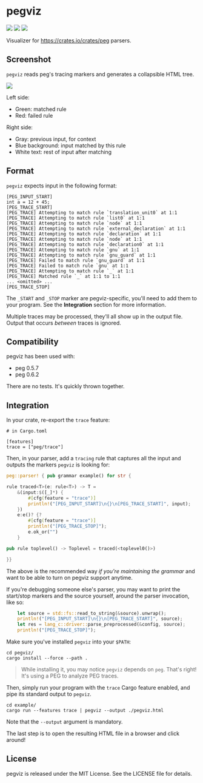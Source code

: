 # pegviz

![](https://img.shields.io/badge/quick%20hack%3F-yes!-green)
![](https://img.shields.io/badge/maintained%3F-not%20really-red)
![](https://img.shields.io/badge/license-mit-blue)

Visualizer for https://crates.io/crates/peg parsers.

## Screenshot

`pegviz` reads peg's tracing markers and generates a collapsible HTML tree.

![](https://user-images.githubusercontent.com/7998310/80628077-1fe05100-8a51-11ea-87aa-4b8362adf56c.png) 

Left side:

  * Green: matched rule
  * Red: failed rule

Right side:

  * Gray: previous input, for context
  * Blue background: input matched by this rule
  * White text: rest of input after matching

## Format

`pegviz` expects input in the following format:

```
[PEG_INPUT_START]
int a = 12 + 45;
[PEG_TRACE_START]
[PEG_TRACE] Attempting to match rule `translation_unit0` at 1:1
[PEG_TRACE] Attempting to match rule `list0` at 1:1
[PEG_TRACE] Attempting to match rule `node` at 1:1
[PEG_TRACE] Attempting to match rule `external_declaration` at 1:1
[PEG_TRACE] Attempting to match rule `declaration` at 1:1
[PEG_TRACE] Attempting to match rule `node` at 1:1
[PEG_TRACE] Attempting to match rule `declaration0` at 1:1
[PEG_TRACE] Attempting to match rule `gnu` at 1:1
[PEG_TRACE] Attempting to match rule `gnu_guard` at 1:1
[PEG_TRACE] Failed to match rule `gnu_guard` at 1:1
[PEG_TRACE] Failed to match rule `gnu` at 1:1
[PEG_TRACE] Attempting to match rule `_` at 1:1
[PEG_TRACE] Matched rule `_` at 1:1 to 1:1
... <omitted> ...
[PEG_TRACE_STOP]
```

The `_START` and `_STOP` marker are pegviz-specific, you'll need to add
them to your program. See the **Integration** section for more information.

Multiple traces may be processed, they'll all show up in the output file.
Output that occurs *between* traces is ignored.

## Compatibility

pegviz has been used with:

  * peg 0.5.7
  * peg 0.6.2

There are no tests. It's quickly thrown together.

## Integration

In your crate, re-export the `trace` feature:

```
# in Cargo.toml

[features]
trace = ["peg/trace"]
```

Then, in your parser, add a `tracing` rule that captures all the input
and outputs the markers `pegviz` is looking for:

```rust
peg::parser! { pub grammar example() for str {

rule traced<T>(e: rule<T>) -> T =
    &(input:$([_]*) {
        #[cfg(feature = "trace")]
        println!("[PEG_INPUT_START]\n{}\n[PEG_TRACE_START]", input);
    })
    e:e()? {?
        #[cfg(feature = "trace")]
        println!("[PEG_TRACE_STOP]");
        e.ok_or("")
    }

pub rule toplevel() -> Toplevel = traced(<toplevel0()>)

}}
```

The above is the recommended way *if you're maintaining the grammar* and want
to be able to turn on pegviz support anytime.

If you're debugging someone else's parser, you may want to print the start/stop
markers and the source yourself, around the parser invocation, like so:

```rust
    let source = std::fs::read_to_string(&source).unwrap();
    println!("[PEG_INPUT_START]\n{}\n[PEG_TRACE_START]", source);
    let res = lang_c::driver::parse_preprocessed(&config, source);
    println!("[PEG_TRACE_STOP]");
```

Make sure you've installed `pegviz` into your `$PATH`:

```shell
cd pegviz/
cargo install --force --path .
```

> While installing it, you may notice `pegviz` depends on `peg`.
> That's right! It's using a PEG to analyze PEG traces.

Then, simply run your program with the `trace` Cargo feature enabled, and
pipe its standard output to `pegviz`.

```shell
cd example/
cargo run --features trace | pegviz --output ./pegviz.html
```

Note that the `--output` argument is mandatory.

The last step is to open the resulting HTML file in a browser and click around!

## License

pegviz is released under the MIT License. See the LICENSE file for details.
